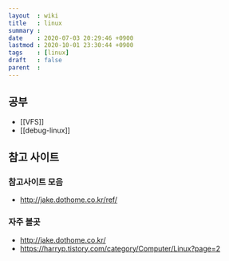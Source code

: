 ```yaml
---
layout  : wiki
title   : linux
summary :
date    : 2020-07-03 20:29:46 +0900
lastmod : 2020-10-01 23:30:44 +0900
tags    : [linux]
draft   : false
parent  :
---
```


## 공부
 * [[VFS]]
 * [[debug-linux]]

## 참고 사이트
### 참고사이트 모음
 * http://jake.dothome.co.kr/ref/

### 자주 볼곳
 * http://jake.dothome.co.kr/
 * https://harryp.tistory.com/category/Computer/Linux?page=2

